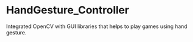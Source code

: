# HandGesture_Controller
Integrated OpenCV with GUI libraries that helps to play games using hand gesture.
